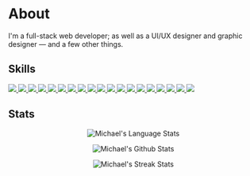 # About
<p>I'm a full-stack web developer; as well as a UI/UX designer and graphic designer — and a few other things.</p>
<p></p>

## Skills
<p>
  <a href="https://www.ecma-international.org/publications-and-standards/standards/ecma-262/" target="_blank">
    <img src="https://img.shields.io/badge/JavaScript-323330?style=for-the-badge&logo=javascript&logoColor=F7DF1E" />
  </a>
  <a href="https://www.python.org" target="_blank">
    <img src="https://img.shields.io/badge/Python-3776AB?style=for-the-badge&logo=python&logoColor=FFD845" />
  </a>
  <a href="https://www.w3.org/Style/CSS/Overview.en.html" target="_blank">
    <img src="https://img.shields.io/badge/CSS3-3D8FC6?style=for-the-badge&logo=css3&logoColor=white" />
  </a>
  <a href="https://html.spec.whatwg.org/multipage/" target="_blank">
    <img src="https://img.shields.io/badge/HTML5-E54D26?style=for-the-badge&logo=html5&logoColor=white" />
  </a>

  <!-- Frameworks -->
  <a href="https://nodejs.org/en/" taret="_blank">
    <img src="https://img.shields.io/badge/Node.js-83CD29?style=for-the-badge&logo=nodedotjs&logoColor=white" />
  </a>
  <a href="https://www.npmjs.com/" target="_blank">
    <img src="https://img.shields.io/badge/npm-CB3837?style=for-the-badge&logo=npm&logoColor=white" />
  </a>
  <a href="https://reactjs.org/" target="_blank">
    <img src="https://img.shields.io/badge/React-20232A?style=for-the-badge&logo=react&logoColor=61DAFB" />
  </a>
  <a href="https://redux.js.org/" target="_blank">
    <img src="https://img.shields.io/badge/Redux-593D88?style=for-the-badge&logo=redux&logoColor=white" />
  </a>
  <a href="http://expressjs.com/" target="_blank">
    <img src="https://img.shields.io/badge/Express.js-000000?style=for-the-badge&logo=express&logoColor=white" />
  </a>
  <a href="https://github.com/" target="_blank">
    <img src="https://img.shields.io/badge/Github-F05032?style=for-the-badge&logo=github&logoColor=black" />
  </a>
  <a href="https://www.docker.com/" target="_blank">
    <img src="https://img.shields.io/badge/Docker-2CA5E0?style=for-the-badge&logo=docker&logoColor=white" />
  </a>

  <!-- hosting -->
  <a href="https://www.heroku.com/" target="_blank">
    <img src="https://img.shields.io/badge/Heroku-430098?style=for-the-badge&logo=heroku&logoColor=white" />
  </a>
  <a href="https://aws.amazon.com/" target="_blank">
    <img src="https://img.shields.io/badge/AWS-F7A80D?style=for-the-badge&logo=amazon&logoColor=white" />
  </a>

  <!-- os -->
  <a href="https://www.microsoft.com/en-us/windows" target="_blank">
    <img src="https://img.shields.io/badge/Windows-0078D6?style=for-the-badge&logo=windows&logoColor=white" />
  </a>
  <a href="https://ubuntu.com/" target="_blank">
    <img src="https://img.shields.io/badge/Ubuntu-C73200?style=for-the-badge&logo=ubuntu&logoColor=E95420" />
  </a>

  <!-- ide -->
  <a href="https://code.visualstudio.com/" target="_blank">
    <img src="https://img.shields.io/badge/Visual_Studio_Code-0078D4?style=for-the-badge&logo=visual%20studio%20code&logoColor=white" />
  </a>

  <!-- misc -->
  <a href="https://www.adobe.com/products/illustrator" target="_blank">
    <img src="https://img.shields.io/badge/Adobe%20Illustrator-F79500?style=for-the-badge&logo=Adobe%20Illustrator&logoColor=310000" />
  </a>
  <a href="https://www.adobe.com/products/photoshop" target="_blank">
    <img src="https://img.shields.io/badge/Adobe%20Photoshop-2FA3F7?style=for-the-badge&logo=Adobe%20Photoshop&logoColor=001D34" />
  </a>
  <a href="https://www.microsoft.com/en-us/p/windows-terminal/9n0dx20hk701" target="_blank">
    <img src="https://img.shields.io/badge/windows%20terminal-4D4D4D?style=for-the-badge&logo=windows%20terminal&logoColor=white" />
  </a>
</p>

## Stats

<p align = "center"><img align="center" src="https://github-readme-stats.vercel.app/api/top-langs?username=MCE-design&show_icons=true&locale=en&layout=compact&theme=tokyonight" alt="Michael's Language Stats" /></p>

<p align = "center"><img align="center" src="https://github-readme-stats.vercel.app/api?username=MCE-Design&show_icons=true&locale=en" alt="Michael's Github Stats" /></p>

<p align = "center"><img align="center" src="https://github-readme-streak-stats.herokuapp.com/?user=MCE-Design&" alt="Michael's Streak Stats" /></p>

<!--
**MCE-Design/MCE-Design** is a ✨ _special_ ✨ repository because its `README.md` (this file) appears on your GitHub profile.

Here are some ideas to get you started:

- 🔭 I’m currently working on ...
- 🌱 I’m currently learning ...
- 👯 I’m looking to collaborate on ...
- 🤔 I’m looking for help with ...
- 💬 Ask me about ...
- 📫 How to reach me: ...
- 😄 Pronouns: ...
- ⚡ Fun fact: ...
-->
